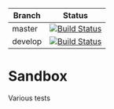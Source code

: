 Branch  | Status
------- | ------
master  | [![Build Status](https://travis-ci.org/wdeconinck/sandbox.svg?branch=master)](https://travis-ci.org/wdeconinck/sandbox "master")
develop | [![Build Status](https://travis-ci.org/wdeconinck/sandbox.svg?branch=master)](https://travis-ci.org/wdeconinck/sandbox "develop")

Sandbox
=======

Various tests
